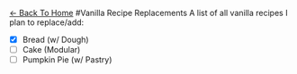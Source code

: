 [<- Back To Home](https://github.com/OrenjiAo64/Food-Redux)
#Vanilla Recipe Replacements
A list of all vanilla recipes I plan to replace/add:

- [x] Bread           (w/ Dough)
- [ ] Cake            (Modular)
- [ ] Pumpkin Pie     (w/ Pastry)
